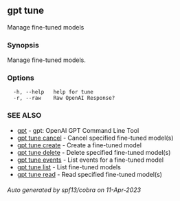 ## gpt tune

Manage fine-tuned models

### Synopsis

Manage fine-tuned models.

### Options

```
  -h, --help   help for tune
  -r, --raw    Raw OpenAI Response?
```

### SEE ALSO

* [gpt](gpt.md)	 - gpt: OpenAI GPT Command Line Tool
* [gpt tune cancel](gpt_tune_cancel.md)	 - Cancel specified fine-tuned model(s)
* [gpt tune create](gpt_tune_create.md)	 - Create a fine-tuned model
* [gpt tune delete](gpt_tune_delete.md)	 - Delete specified fine-tuned model(s)
* [gpt tune events](gpt_tune_events.md)	 - List events for a fine-tuned model
* [gpt tune list](gpt_tune_list.md)	 - List fine-tuned models
* [gpt tune read](gpt_tune_read.md)	 - Read specified fine-tuned model(s)

###### Auto generated by spf13/cobra on 11-Apr-2023
